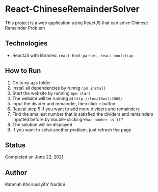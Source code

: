 # React-ChineseRemainderSolver
This project is a web application using ReactJS that can solve Chinese Remainder Problem

## Technologies
* ReactJS with libraries: `react-html-parser, react-bootstrap`

## How to Run
1. Go to `my-app` folder
2. Install all dependencies by runnig `npm install`
3. Start the website by running `npm start`
4. The website will be running at `http://localhost:3000/`
5. Input the divider and remainder, then click `+` button
6. Repeat step 5 if you want to add more dividers and remainders
7. Find the smallest number that is satisfied the dividers and remainders inputted before by double-clicking `What number is it?`
8. The solution will be displayed
9. If you want to solve another problem, just refresh the page

## Status
Completed on June 23, 2021

## Author
Rahmah Khoirussyifa' Nurdini
